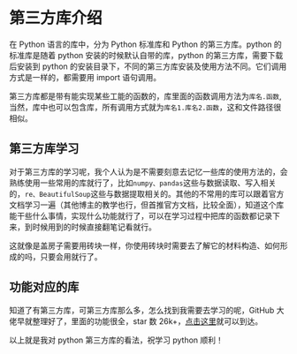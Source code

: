 # 第三方库介绍

在 Python 语言的库中，分为 Python 标准库和 Python 的第三方库。python 的标准库是随着 python 安装的时候默认自带的库，python 的第三方库，需要下载后安装到 python 的安装目录下，不同的第三方库安装及使用方法不同。它们调用方式是一样的，都需要用 import 语句调用。

第三方库都是带有能实现某些工能的函数的，库里面的函数调用方法为`库名.函数`,当然，库中也可以包含库，所有调用方式就为`库名1.库名2.函数`，这和文件路径很相似。

## 第三方库学习

对于第三方库的学习呢，我个人认为是不需要刻意去记忆一些库的使用方法的，会熟练使用一些常用的库就行了，比如`numpy、pandas`这些与数据读取、写入相关的，`re、BeautifulSoup`这些与数据提取相关的。其他的不常用的库可以跟着官方文档学习一遍（其他博主的教学也行，但首推官方文档，比较全面），知道这个库能干些什么事情，实现什么功能就行了，可以在学习过程中把库的函数都记录下来，到时候用到的时候直接翻笔记看就行。

这就像是盖房子需要用砖块一样，你使用砖块时需要去了解它的材料构造、如何形成的吗，只要会用就行了。

## 功能对应的库

知道了有第三方库，可第三方库那么多，怎么找到我需要去学习的呢，GitHub 大佬早就整理好了，里面的功能很全，star 数 26k+，[点击这里](https://github.com/jobbole/awesome-python-cn)就可以到达。

以上就是我对 python 第三方库的看法，祝学习 python 顺利！
